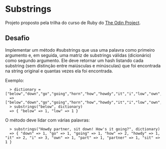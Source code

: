 # Substrings

Projeto proposto pela trilha do curso de Ruby do [The Odin Project](https://www.theodinproject.com/).

## Desafio
Implementar um método #substrings que usa uma palavra como primeiro argumento e, em seguida, uma matriz de substrings válidas (dicionário) como segundo argumento. Ele deve retornar um hash listando cada substring (sem distinção entre maiúsculas e minúsculas) que foi encontrada na string original e quantas vezes ela foi encontrada.

Exemplo:

```
  > dictionary = ["below","down","go","going","horn","how","howdy","it","i","low","own","part","partner","sit"]
  => ["below","down","go","going","horn","how","howdy","it","i","low","own","part","partner","sit"]
  > substrings("below", dictionary)
  => { "below" => 1, "low" => 1 }
```

O método deve lidar com várias palavras:

```
  > substrings("Howdy partner, sit down! How's it going?", dictionary)
  => { "down" => 1, "go" => 1, "going" => 1, "how" => 2, "howdy" => 1, "it" => 2, "i" => 3, "own" => 1, "part" => 1, "partner" => 1, "sit" => 1 }
```
